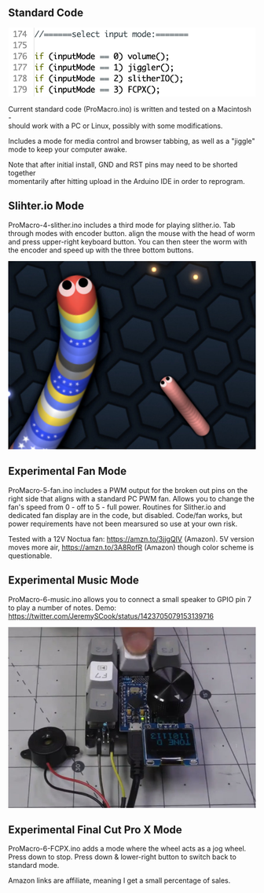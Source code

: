 ## Standard Code

![image](input-modes.png)

Current standard code (ProMacro.ino) is written and tested on a Macintosh -  
should work with a PC or Linux, possibly with some modifications.

Includes a mode for media control and browser tabbing, as well as a "jiggle" mode to keep your computer awake.

Note that after initial install, GND and RST pins may need to be shorted together  
momentarily after hitting upload in the Arduino IDE in order to reprogram.

## Slihter.io Mode

ProMacro-4-slither.ino includes a third mode for playing slither.io. Tab through modes with encoder button.
align the mouse with the head of worm and press upper-right keyboard button. You can then steer the worm with the encoder
and speed up with the three bottom buttons.

![image](slither.jpg)

## Experimental Fan Mode

ProMacro-5-fan.ino includes a PWM output for the broken out pins on the right side that aligns with a standard PC PWM fan.
Allows you to change the fan's speed from 0 - off to 5 - full power. Routines for Slither.io and dedicated fan display
are in the code, but disabled. Code/fan works, but power requirements have not been mearsured so use at your own risk.

Tested with a 12V Noctua fan: https://amzn.to/3jjgQIV (Amazon).
5V version moves more air, https://amzn.to/3A8RofR (Amazon) though color scheme is questionable.

## Experimental Music Mode

ProMacro-6-music.ino allows you to connect a small speaker to GPIO pin 7 to play a number of notes.
Demo: https://twitter.com/JeremySCook/status/1423705079153139716

![image](tone.jpg)

## Experimental Final Cut Pro X Mode

ProMacro-6-FCPX.ino adds a mode where the wheel acts as a jog wheel. Press down to stop. Press down & lower-right button
to switch back to standard mode.

Amazon links are affiliate, meaning I get a small percentage of sales.
